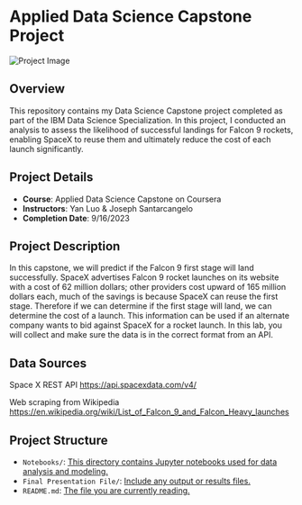 # Applied Data Science Capstone Project

![Project Image](https://s3.amazonaws.com/coursera_assets/meta_images/generated/XDP/XDP~COURSE!~applied-data-science-capstone/XDP~COURSE!~applied-data-science-capstone.jpeg)

## Overview

This repository contains my Data Science Capstone project completed as part of the IBM Data Science Specialization. In this project, I conducted an analysis to assess the likelihood of successful landings for Falcon 9 rockets, enabling SpaceX to reuse them and ultimately reduce the cost of each launch significantly.

## Project Details

- **Course**: Applied Data Science Capstone on Coursera
- **Instructors**: Yan Luo & Joseph Santarcangelo
- **Completion Date**: 9/16/2023

## Project Description

In this capstone, we will predict if the Falcon 9 first stage will land successfully. SpaceX advertises Falcon 9 rocket launches on its website with a cost of 62 million dollars; other providers cost upward of 165 million dollars each, much of the savings is because SpaceX can reuse the first stage. Therefore if we can determine if the first stage will land, we can determine the cost of a launch. This information can be used if an alternate company wants to bid against SpaceX for a rocket launch. In this lab, you will collect and make sure the data is in the correct format from an API.

## Data Sources

Space X REST API
https://api.spacexdata.com/v4/

Web scraping from Wikipedia
https://en.wikipedia.org/wiki/List_of_Falcon_9_and_Falcon_Heavy_launches


## Project Structure

- `Notebooks/`: [This directory contains Jupyter notebooks used for data analysis and modeling.](https://github.com/PyMad96/Space-X-Capstone/tree/main)
- `Final Presentation File/`: [Include any output or results files.](https://github.com/PyMad96/Space-X-Capstone/blob/main/Applied%20Data%20Science%20Capstone%20Presentation.pdf)
- `README.md`: [The file you are currently reading.](https://github.com/PyMad96/Space-X-Capstone/edit/main/README.md)
